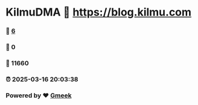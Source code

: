 # KilmuDMA :link: https://blog.kilmu.com 
### :page_facing_up: [6](https://blog.kilmu.com/tag.html) 
### :speech_balloon: 0 
### :hibiscus: 11660 
### :alarm_clock: 2025-03-16 20:03:38 
### Powered by :heart: [Gmeek](https://github.com/Meekdai/Gmeek)
